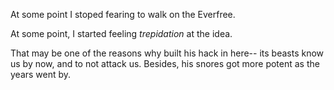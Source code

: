 At some point I stoped fearing to walk on the Everfree.

At some point, I started feeling *trepidation* at the idea.

That may be one of the reasons why       built his hack in here-- its beasts know us by now, and to not attack us. Besides, his snores got more potent as the years went by.